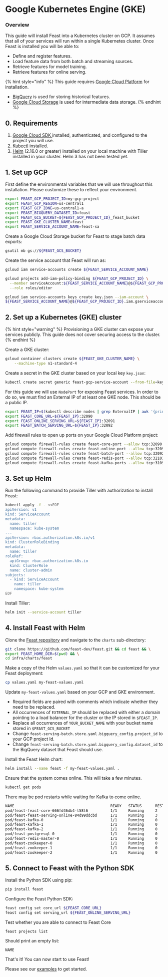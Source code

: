 # Google Kubernetes Engine \(GKE\)

### Overview <a id="m_5245424069798496115gmail-overview-1"></a>

This guide will install Feast into a Kubernetes cluster on GCP. It assumes that all of your services will run within a single Kubernetes cluster. Once Feast is installed you will be able to:

* Define and register features.
* Load feature data from both batch and streaming sources.
* Retrieve features for model training.
* Retrieve features for online serving.

{% hint style="info" %}
This guide requires [Google Cloud Platform](https://cloud.google.com/) for installation.

* [BigQuery](https://cloud.google.com/bigquery/) is used for storing historical features.
* [Google Cloud Storage](https://cloud.google.com/storage/) is used for intermediate data storage.
{% endhint %}

## 0. Requirements

1. [Google Cloud SDK ](https://cloud.google.com/sdk/install)installed, authenticated, and configured to the project you will use.
2. [Kubectl](https://kubernetes.io/docs/tasks/tools/install-kubectl/) installed.
3. [Helm](https://helm.sh/3) \(2.16.0 or greater\) installed on your local machine with Tiller installed in your cluster. Helm 3 has not been tested yet.

## 1. Set up GCP

First define the environmental variables that we will use throughout this installation. Please customize these to reflect your environment.

```bash
export FEAST_GCP_PROJECT_ID=my-gcp-project
export FEAST_GCP_REGION=us-central1
export FEAST_GCP_ZONE=us-central1-a
export FEAST_BIGQUERY_DATASET_ID=feast
export FEAST_GCS_BUCKET=${FEAST_GCP_PROJECT_ID}_feast_bucket
export FEAST_GKE_CLUSTER_NAME=feast
export FEAST_SERVICE_ACCOUNT_NAME=feast-sa
```

Create a Google Cloud Storage bucket for Feast to stage batch data exports:

```bash
gsutil mb gs://${FEAST_GCS_BUCKET}
```

Create the service account that Feast will run as:

```bash
gcloud iam service-accounts create ${FEAST_SERVICE_ACCOUNT_NAME}

gcloud projects add-iam-policy-binding ${FEAST_GCP_PROJECT_ID} \
  --member serviceAccount:${FEAST_SERVICE_ACCOUNT_NAME}@${FEAST_GCP_PROJECT_ID}.iam.gserviceaccount.com \
  --role roles/editor

gcloud iam service-accounts keys create key.json --iam-account \
${FEAST_SERVICE_ACCOUNT_NAME}@${FEAST_GCP_PROJECT_ID}.iam.gserviceaccount.com
```

## 2. Set up a Kubernetes \(GKE\) cluster

{% hint style="warning" %}
Provisioning a GKE cluster can expose your services publicly. This guide does not cover securing access to the cluster.
{% endhint %}

Create a GKE cluster:

```bash
gcloud container clusters create ${FEAST_GKE_CLUSTER_NAME} \
    --machine-type n1-standard-4
```

Create a secret in the GKE cluster based on your local key `key.json`:

```bash
kubectl create secret generic feast-gcp-service-account --from-file=key.json
```

For this guide we will use `NodePort` for exposing Feast services. In order to do so, we must find an External IP of at least one GKE node. This should be a public IP.

```bash
export FEAST_IP=$(kubectl describe nodes | grep ExternalIP | awk '{print $2}' | head -n 1)
export FEAST_CORE_URL=${FEAST_IP}:32090
export FEAST_ONLINE_SERVING_URL=${FEAST_IP}:32091
export FEAST_BATCH_SERVING_URL=${FEAST_IP}:32092
```

Add firewall rules to open up ports on your Google Cloud Platform project:

```bash
gcloud compute firewall-rules create feast-core-port --allow tcp:32090
gcloud compute firewall-rules create feast-online-port --allow tcp:32091
gcloud compute firewall-rules create feast-batch-port --allow tcp:32092
gcloud compute firewall-rules create feast-redis-port --allow tcp:32101
gcloud compute firewall-rules create feast-kafka-ports --allow tcp:31090-31095
```

## 3. Set up Helm

Run the following command to provide Tiller with authorization to install Feast:

```bash
kubectl apply -f - <<EOF
apiVersion: v1
kind: ServiceAccount
metadata:
  name: tiller
  namespace: kube-system
---
apiVersion: rbac.authorization.k8s.io/v1
kind: ClusterRoleBinding
metadata:
  name: tiller
roleRef:
  apiGroup: rbac.authorization.k8s.io
  kind: ClusterRole
  name: cluster-admin
subjects:
  - kind: ServiceAccount
    name: tiller
    namespace: kube-system
EOF
```

Install Tiller:

```bash
helm init --service-account tiller
```

## 4. Install Feast with Helm

Clone the [Feast repository](https://github.com/feast-dev/feast/) and navigate to the `charts` sub-directory:

```bash
git clone https://github.com/feast-dev/feast.git && cd feast && \
export FEAST_HOME_DIR=$(pwd) && \
cd infra/charts/feast
```

Make a copy of the Helm `values.yaml` so that it can be customized for your Feast deployment:

```bash
cp values.yaml my-feast-values.yaml
```

Update `my-feast-values.yaml` based on your GCP and GKE environment.

* Required fields are paired with comments which indicate whether they need to be replaced.
* All occurrences of `EXTERNAL_IP` should be replaced with either a domain pointing to a load balancer for the cluster or the IP stored in `$FEAST_IP`.
* Replace all occurrences of `YOUR_BUCKET_NAME` with your bucket name stored in `$FEAST_GCS_BUCKET`
* Change `feast-serving-batch.store.yaml.bigquery_config.project_id` to your GCP project Id.
* Change `feast-serving-batch.store.yaml.bigquery_config.dataset_id` to the BigQuery dataset that Feast should use.

Install the Feast Helm chart:

```bash
helm install --name feast -f my-feast-values.yaml .
```

Ensure that the system comes online. This will take a few minutes. 

```bash
kubectl get pods
```

There may be pod restarts while waiting for Kafka to come online.

```bash
NAME                                           READY   STATUS      RESTARTS   AGE
pod/feast-feast-core-666fd46db4-l58l6          1/1     Running     2          5m
pod/feast-feast-serving-online-84d99ddcbd      1/1     Running     3          6m
pod/feast-kafka-0                              1/1     Running     0          3m
pod/feast-kafka-1                              1/1     Running     0          4m
pod/feast-kafka-2                              1/1     Running     0          4m
pod/feast-postgresql-0                         1/1     Running     0          5m
pod/feast-redis-master-0                       1/1     Running     0          5m
pod/feast-zookeeper-0                          1/1     Running     0          5m
pod/feast-zookeeper-1                          1/1     Running     0          5m
pod/feast-zookeeper-2                          1/1     Running     0          5m
```

## 5. Connect to Feast with the Python SDK

Install the Python SDK using pip:

```bash
pip install feast
```

Configure the Feast Python SDK:

```bash
feast config set core_url ${FEAST_CORE_URL}
feast config set serving_url ${FEAST_ONLINE_SERVING_URL}
```

Test whether you are able to connect to Feast Core

```text
feast projects list
```

Should print an empty list:

```text
NAME
```

That's it! You can now start to use Feast!

Please see our [examples](https://github.com/feast-dev/feast/blob/master/examples/) to get started.

